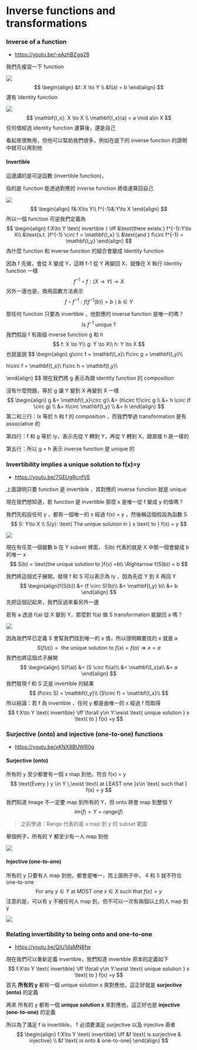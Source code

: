 # Inverse functions and transformations

### Inverse of a function

* https://youtu.be/-eAzhBZgq28

我們先複習一下 function

![](../.gitbook/assets/function_intro.jpg)
$$
\begin{align}
&f: X \to Y \\
&f(a) = b
\end{align}
$$
還有 Identity function

![](../.gitbook/assets/function_identity.jpg)
$$
\mathbf{I_x}: X \to X \\
\mathbf{I_x}(a) = a \mid a\in X
$$
任何值經過 identity function 運算後，還是自己

看起來很無用，但他可以幫助我們很多，例如在底下的 inverse function 的證明中就可以用到他



#### Invertible

這邊講的是可逆函數 (invertible function)，

指的是 function 能透過對應的 inverse function 將值運算回自己

![](../.gitbook/assets/function_inverse.jpg)
$$
\begin{align}
f&:X\to Y\\
f^{-1}&:Y\to X
\end{align}
$$
所以一個 function 可逆我們定義為
$$
\begin{align}
f:X\to Y \text{ invertible } \iff &\text{there exists } f^{-1}:Y\to X\\
&\text{s.t. }f^{-1} \circ f =  \mathbf{I_x} \\
&\text{and } f\circ f^{-1} = \mathbf{I_y}
\end{align}
$$
為什麼 function 和 inverse function 的組合會變成 Identity function

因為 f 先做，會從 X 變成 Y，這時 f-1 從 Y 再變回 X，就像在 X 執行 Identity function 一樣
$$
f^{-1}\circ f: (X\to Y) \to X
$$
另外一邊也是，換用函數方法表示
$$
f\circ f^{-1}: f(f^{-1}(b)) = b \mid b \in Y
$$


那任何 function 只要為 invertible ，他對應的 inverse function 是唯一的嗎？
$$
\text{ Is } f^{-1} \text{ unique ?}
$$
我們假設 f 有兩個 inverse function g 和 h
$$
f: X \to Y\\
g: Y \to X\\
h: Y \to X
$$
也就是說
$$
\begin{align}
g\circ f = \mathbf{I_x}\\
f\circ g = \mathbf{I_y}\\\\

h\circ f = \mathbf{I_x}\\
f\circ h = \mathbf{I_y}\\

\end{align}
$$
現在我們將 g 表示為跟 identity function 的 composition

沒有什麼問題，等於 g 讓 Y 變到 X 再變到 X 一樣
$$
\begin{align}
g &= \mathbf{I_x}\circ g\\
&=  (h\circ f)\circ g \\
&= h \circ (f \circ g) \\
&= h\circ \mathbf{I_y} \\
&= h
\end{align}
$$
第二和三行：Ix 等於 h 和 f 的 composition ，而我們學過 transformation 是有 associative 的

第四行：f 和 g 等於 Iy，表示先從 Y 轉到 Y，再從 Y 轉到 X，跟直接 h 是一樣的

第五行：所以 g = h 表示 inverse function 是 unique 的



### Invertibility implies a unique solution to f(x)=y

- https://youtu.be/7GEUgRcnfVE

上面證明只要 function 是 invertible ，其對應的 inverse function 就是 unique



現在我們想知道，若 function 是 invertible 那麼 x 是唯一從 f 變成 y 的值嗎？



我們先假設任何 y ，都有一個唯一的 x 經過 f(x) = y ，然後稱這個假設為函數 S
$$
S: Y\to X \\
S(y): \text{ The unique solution in } x \text{ to } f(x) = y
$$


![](../.gitbook/assets/invertible_1.jpg)

現在有任意一個變數 b 在 Y subset 裡面， S(b) 代表的就是 X 中那一個會變成 b 的唯一 x
$$
S(b) = \text{the unique solution to }f(x) =b\\
\Rightarrow f(S(b)) = b
$$


我們將這個式子展開，發現 f 和 S 可以表示為 Iy ，因為先從 Y 到 X 再回 Y
$$
\begin{align}f(S(b)) &= (f \circ S)(b)\\
&= \mathbf{I_y} b\\
&= b
\end{align}
$$
先把這個記起來，我們反過來看另外一邊

若有 a 透過 f(a) 從 X 變到 Y，那麼對 f(a) 做 S transformation 能變回 a 嗎？

![](../.gitbook/assets/invertible_2.jpg)

因為我們早已定義 S 會幫我們找到唯一的 x 值，所以很明顯要找的 x 就是 a
$$
S(f(a)) = \text{ the unique solution to } f(x) = f(a) \Rightarrow x = a
$$
我們也將這個式子展開
$$
\begin{align}
S(f(a)) &= (S \circ f)(a)\\
&= \mathbf{I_x}a\\
&= a
\end{align}
$$
我們發現 f 和 S 正是 invertible 的結果
$$
(f\circ S) = \mathbf{I_y}\\
(S\circ f) = \mathbf{I_x}\\
$$
所以結論：若 f 為 invertible ，任何 y 都是由唯一的 x 經過 f 而取得
$$
f:X\to Y \text{ invertible} \iff \forall y\in Y:\exist \text{ unique solution } x \text{ to } f(x) =y
$$


### Surjective (onto) and injective (one-to-one) functions

* https://youtu.be/xKNX8BUWR0g

#### Surjective (onto)

所有的 y 至少都會有一個 x map 到他，符合 f(x) = y
$$
\text{Every } y \in Y \,\exist \text{ at LEAST one }x\in \text{ such that } f(x) = y
$$


我們知道 Image 不一定要 map 到所有的 Y，但 onto 將會 map 到整個 Y
$$
Im(f) = Y = \text{range}(f)
$$

> 之前學過：Range 代表的是 x map 到 y 的 subset 範圍

舉個例子，所有的 Y 都至少有一人 map 到他

![](../.gitbook/assets/surjective.jpg)

#### Injective (one-to-one)

所有的 y 只要有人 map 到他，都會是唯一，而上面例子中， 4 和 5 就不符合 one-to-one
$$
\text{For any }y \in Y \text{ at MOST one }x\in X \text{ such that } f(x) = y
$$
注意的是，可以有 y 不被任何人 map 到，但不可以一次有兩個以上的人 map 到 y

![](../.gitbook/assets/injective.jpg)



### Relating invertibility to being onto and one-to-one

* https://youtu.be/QIU1daMN8fw

現在我們可以重新定義 invertible，我們知道 invertible 原本的定義如下
$$
f:X\to Y \text{ invertible} \iff \forall y\in Y:\exist \text{ unique solution } x \text{ to } f(x) =y
$$
首先 **所有的 y** 都有一個 unique solution x 來對應他，這正好就是 **surjective (onto)** 的定義

再來 所有的 y 都有一個 **unique solution x** 來對應他，這正好也是 **injective (one-to-one)** 的定義



所以為了滿足 f is invertible， f 必須要滿足 surjective 以及 injective 兩者
$$
\begin{align}
f:X\to Y \text{ invertible} \iff
&f \text{ is surjective & injective} \\
&f \text{ is onto & one-to-one}
\end{align}
$$


